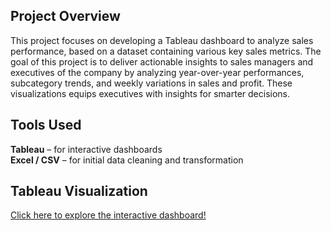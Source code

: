 ## Project Overview

This project focuses on developing a Tableau dashboard to analyze sales performance, based on a dataset containing various key sales metrics. The goal of this project is to deliver actionable insights to sales managers and executives of the company by analyzing year-over-year performances, subcategory trends, and weekly variations in sales and profit. These visualizations equips executives with insights for smarter decisions. 

## Tools Used

**Tableau** – for interactive dashboards  
**Excel / CSV** – for initial data cleaning and transformation

## Tableau Visualization

[Click here to explore the interactive dashboard!](https://public.tableau.com/views/SalesDashboard_17481187693500/SalesDashboard?:language=en-US&:sid=&:redirect=auth&:display_count=n&:origin=viz_share_link)
